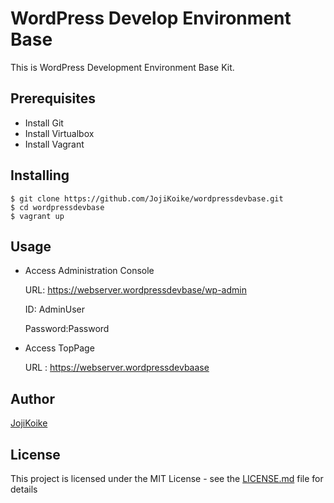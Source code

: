 # WordPress Develop Environment Base

This is WordPress Development Environment Base Kit.

## Prerequisites
* Install Git
* Install Virtualbox
* Install Vagrant

## Installing
```
$ git clone https://github.com/JojiKoike/wordpressdevbase.git
$ cd wordpressdevbase
$ vagrant up
```

## Usage

* Access Administration Console

  URL: https://webserver.wordpressdevbase/wp-admin

  ID: AdminUser

  Password:Password

* Access TopPage

  URL : https://webserver.wordpressdevbaase

## Author

 [JojiKoike](https://github.com/JojiKoike)


## License

This project is licensed under the MIT License - see the [LICENSE.md](LICENSE.md) file for details
